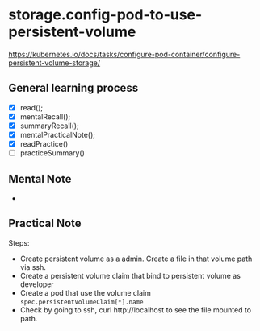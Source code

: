 # storage.config-pod-to-use-persistent-volume
https://kubernetes.io/docs/tasks/configure-pod-container/configure-persistent-volume-storage/

 ## General learning process 
 - [x] read();
 - [x] mentalRecall();
 - [x] summaryRecall();
 - [x] mentalPracticalNote();
 - [x] readPractice() 
 - [ ] practiceSummary() 
 ## Mental Note
 - 
 ## Practical Note
Steps:
- Create persistent volume as a admin. Create a file in that volume path via ssh.
- Create a persistent volume claim that bind to persistent volume as developer
- Create a pod that use the volume claim `spec.persistentVolumeClaim[*].name`
- Check by going to ssh, curl http://localhost to see the file mounted to path.
